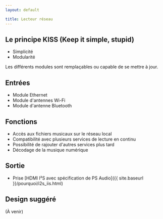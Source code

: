 ```yaml
---
layout: default

title: Lecteur réseau
---
```


## Le principe KISS (Keep it simple, stupid)

* Simplicité
* Modularité

Les différents modules sont remplaçables ou capable de se mettre à jour.

## Entrées

* Module Ethernet
* Module d'antennes Wi-Fi
* Module d'antenne Bluetooth

## Fonctions

* Accès aux fichiers musicaux sur le réseau local
* Compatibilité avec plusieurs services de lecture en continu
* Possibilité de rajouter d'autres services plus tard
* Décodage de la musique numérique

## Sortie

* Prise [HDMI I²S avec spécification de PS Audio]({{ site.baseurl }}/pourquoi/i2s_iis.html)

## Design suggéré

(À venir)
